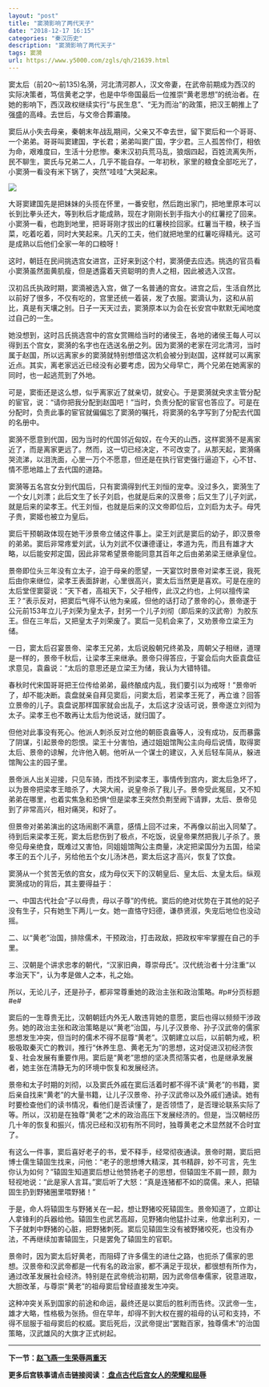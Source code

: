 ```yaml
---
layout: "post"
title: "窦漪影响了两代天子"
date: "2018-12-17 16:15"
categories: "秦汉历史"
description: "窦漪影响了两代天子"
tags: 窦漪
url: https://www.y5000.com/zgls/qh/21639.html
---
```






窦太后（前20〜前135)名漪，河北清河郡人，汉文帝妻，在武帝前期成为西汉的实际决策者，笃信黄老之学，也是中华帝国最后一位推崇“黄老思想”的统治者。在她的影响下，西汉政权继续实行“与民生息”、“无为而治”的政策，把汉王朝推上了强盛的高峰。去世后，与文帝合葬灞陵。

窦后从小失去母亲，秦朝末年战乱期间，父亲又不幸去世，留下窦后和一个哥哥、一个弟弟。哥哥叫窦建国，字长君；弟弟叫窦广国，字少君。三人孤苦伶仃，相依为命，艰难度曰，生活十分悲惨。秦末汉初兵荒马乱，狼烟四起，百姓流离失所，民不聊生，窦氏与兄弟二人，几乎不能自存。一年初秋，家里的粮食全部吃光了，小窦漪一看没有米下锅了，突然“哇哇”大哭起来。

![](https://img.y5000.com/uploads/allimg/170517/8-1F51G03130Y4.jpg)

大哥窦建国先是把妹妹的头揽在怀里，一番安慰，然后跑出家门，把地里原本可以长到比拳头还大，等到秋后才能成熟，现在才刚刚长到手指大小的红薯挖了回来。小窦漪一看，也跑到地里，把哥哥刚才拔出的红薯秧捡回家。红薯当干粮，秧子当菜，吃着吃着，同时大笑起来。几天的工夫，他们就把地里的红薯吃得精光。这可是成熟以后他们全家一年的口粮呀！

这时，朝廷在民间挑选宫女进宫，正好来到这个村，窦漪便去应选。挑选的官员看小窦漪虽然面黄肌瘦，但是透露着天资聪明的贵人之相，因此被选入汉宫。

汉初吕氏执政时期，窦滴被选入宫，做了一名普通的宫女。进宫之后，生活自然比以前好了很多，不仅有吃的，宫里还统一着装，发了衣服。窦滴认为，这和从前比，真是有天壤之别。日子一天天过去，窦漪原本以为会在长安宫中默默无闻地度过自己的一生。

她没想到，这时吕氏挑选宫中的宫女赏赐给当时的诸侯王，各地的诸侯王每人可以得到五个宫女，窦漪的名字也在选送名册之列。因为窦漪的老家在河北清河，当时属于赵国，所以远离家乡的窦漪就特别想借这次机会被分到赵国，这样就可以离家近点。其实，离老家远近已经没有必要考虑，因为父母早亡，两个兄弟在她离家的同时，也一起逃荒到了外地。

可是，窦銜还是这么想，似乎离家近了就亲切，就安心。于是窦漪就央求主管分配的宦官，说：“请你把我分配到赵国吧！”当时，负责分配的宦官也答应了。可是在分配时，负责此事的宦官就偏偏忘了窦漪的嘱托，将窦漪的名字写到了分配去代国的名册中。

窦漪不愿意到代国，因为当时的代国邻近匈奴，在今天的山西，这样窦漪不是离家近了，而是离家更远了。然而，这一切已经决定，不可改变了。从那天起，窦漪痛哭流涕，以泪洗面，心里一万个不愿意，但还是在执行官吏强行逼迫下，心不甘、情不愿地踏上了去代国的道路。

窦漪等五名宫女分到代国后，只有窦滴得到代王刘恒的宠幸。没过多久，窦漪生了一个女儿刘漂；此后文生了长子刘启，也就是后来的汉景帝；后又生了儿子刘武，就是后来的梁孝王。代王刘恒，也就是后来的汉文帝即位后，立刘启为太子。母凭子贵，窦姬也被立为皇后。

窦后干预朝政体现在她干涉景帝立储这件事上。梁王刘武是窦后的幼子，即汉景帝的弟弟。窦后非常疼爱刘武，认为刘武不仅谦德谨让，孝道为先，而且有雄才大略，以后能安邦定国，因此非常希望景帝能同意其百年之后由弟弟梁王继承皇位。

景帝即位头三年没有立太子，迫于母亲的愿望，一天宴饮时景帝对梁孝王说，我死后由你来继位，梁孝王表面辞谢，心里很高兴，窦太后当然更是喜欢。可是在座的太后堂侄窦婴说：“天下者，高祖天下，父子相传，此汉之约也，上何以擅传梁王？”表示反对，把窦后气得不认他为亲戚，但他的话打动了景帝的心，景帝遂于公元前153年立儿子刘荣为皇太子，封另一个儿子刘彻（即后来的汉武帝）为胶东王。但在三年后，又把皇太子刘荣废了。窦后一见机会来了，又劝景帝立梁王为储。

一日，窦太后召宴景帝、梁孝王兄弟，太后说殷朝兄终弟及，周朝父子相继，道理是一样的，景帝千秋后，让梁孝王来继承。景帝只得答应，于宴会后向大臣袁盘征求意见，袁盎说：“太后的意思还是立梁王为储，我认为大错特错。

春秋时代宋国哥哥把王位传给弟弟，最终酿成内乱，我们要引以为戒呀！”景帝听了，却不能决断。袁盘就亲自拜见窦后，问窦太后，若梁孝王死了，再立谁？回答立景帝的儿子。袁盘说那样国家就会出乱子，太后这才没话可说，景帝遂立刘彻为太子。梁孝王也不敢再让太后为他说话，就归国了。

但他对此事没有死心。他派人刺杀反对立他的朝臣袁盎等人，没有成功，反而暴露了阴谋，引起景帝的怨恨。梁王十分害怕，通过姐姐馆陶公主向母后说情，取得窦太后、景帝的谅解，允许他入朝。他听从一个谋士的建议，入关后轻车简从，躲进馆陶公主的园子里。

景帝派人出关迎接，只见车骑，而找不到梁孝王，事情传到宫内，窦太后急坏了，以为景帝把梁孝王暗杀了，大哭大闹，说皇帝杀了我儿子。景帝受此冤屈，又不知弟弟在哪里，也着实焦急和恐惧^但是梁孝王突然负荆至阙下请罪，太后、景帝见到了非常高兴，相对痛哭，和好了。

但景帝对弟弟演出的这场闹剧不满意，感情上回不过来，不再像以前出入同辇了。待到后来梁孝王死，窦太后悲伤到了极点，不吃饭，说皇帝果然把我儿子杀了。景帝见母亲绝食，既难过又害怕，同姐姐馆陶公主商量，决定把梁国分为五国，给梁孝王的五个儿子，另给他五个女儿汤沐邑，窦太后这才高兴，恢复了饮食。

窦漪从一个贫苦无依的宫女，成为母仪天下的汉朝皇后、皇太后、太皇太后。纵观窦漪成功的背后，其主要得益于：

一、中国古代社会“子以母贵，母以子尊”的传统。窦后的绝对优势在于其他的妃子没有生子，只有她生下两儿一女。她一直恪守妇德，谦恭贤淑，失宠后地位也没动摇。

二、以“黄老”治国，排除儒术，干预政治，打击政敌，把政权牢牢掌握在自己的手里。

三、汉朝是个讲求忠孝的朝代，“汉家旧典，尊崇母氏”。汉代统治者十分注重“以孝治天下”，认为孝是做人之本，礼之始。

所以，无论儿子，还是孙子，都非常尊重她的政治主张和政治策略。#p#分页标题#e#

窦后的一生尊贵无比，汉朝朝廷内外无人敢违背她的意愿，窦后也得以频频干涉政务。她的政治主张和政治策略是以“黄老”治国，与儿子汉景帝、孙子汉武帝的儒家思想发生冲突，但当时的儒术不得不屈尊“黄老”。汉朝建立以后，以前朝为戒，积极吸取秦灭亡的教训，推行“休养生息、黄老无为”的思想，这对促进汉初经济恢复、社会发展有重要作用。窦后是“黄老”思想的坚决贯彻落实者，也是继承发展者，她主张在清静无为的环境中恢复和发展经济。

景帝和太子时期的刘彻，以及窦氏外戚在窦后活着时都不得不读“黄老”的书籍，窦后亲自找来“黄老”的大量书籍，让儿子汉景帝、孙子汉武帝以及外戚们通读。她有时要检查他们的读书情况，看他们是否读懂了，是否领悟了，是否理论联系实际了等。所以，汉初是在独尊“黄老”之术的政治高压下发展经济的。但是，当汉朝经历几十年的恢复和振兴，情况已经和汉初有所不同时，独尊黄老之术显然就不合时宜了。

有这么一件事，窦后喜好老子的书，爱不释手，经常彻夜通读。景帝时期，窦后把博士儒生辕固生找来，问他：“老子的思想博大精深，其书精辟，妙不可言，先生你认为如何？”辕固生知道窦后想让他赞扬老子的思想，但辕固生不肩一顾，颇为轻视地说：“此是家人言耳。”窦后听了大怒：“真是连猪都不如的腐儒。来人，把辕固生扔到野猪圈里喂野猪！”

于是，命人将辕固生与野猪关在一起，想让野猪咬死辕固生。景帝知道了，立即让人拿锋利的兵器给他。辕固生也武艺高超，见野猪向他猛扑过来，他拿出利刃，一下子就刺中野猪的心脏，把野猪刺死。窦后见辕固生没有被野猪咬死，也没有办法，不再继续加害辕固生，只是罢免了辕固生的官职。

景帝时，因为窦太后好黄老，而阻碍了许多儒生的进仕之路，也扼杀了儒家的思想。汉景帝和汉武帝都是一代有名的政治家，都不满足于现状，都很想有所作为，通过改革发展社会经济。特别是在武帝统治初期，因为武帝信奉儒家，锐意进取，大胆改革，与尊崇“黄老”的祖母窦后曾经直接发生冲突。

这种冲突关系到国家的前途和命运，最终还是以窦后的胜利而告终。汉武帝一生，雄才大略，性格极为张扬。但在早年，却得不到大权在握的祖母的认可和支持，不得不屈服于祖母窦后的权威。窦后死后，汉武帝提出“罢黜百家，独尊儒术”的治国策略，汉武雄风的大旗才正式树起。

* * *

**下一节：[赵飞燕一生荣辱两重天](https://www.y5000.com/zgls/qh/21641.html)**

**更多后宫轶事请点击链接阅读：[ 盘点古代后宫女人的荣耀和屈辱](https://www.y5000.com/zgls/21667.html)**
